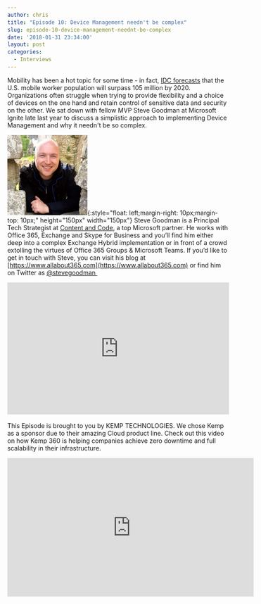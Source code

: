 ```yaml
---
author: chris
title: "Episode 10: Device Management needn't be complex"
slug: episode-10-device-management-neednt-be-complex
date: '2018-01-31 23:34:00'
layout: post
categories:
  - Interviews
---
```


Mobility has been a hot topic for some time - in fact, [IDC forecasts](https://www.idc.com/research/viewtoc.jsp?containerId=US41678216) that the U.S. mobile worker population will surpass 105 million by 2020. Organizations often struggle when trying to provide flexibility and a choice of devices on the one hand and retain control of sensitive data and security on the other. We sat down with fellow MVP Steve Goodman at Microsoft Ignite late last year to discuss a simplistic approach to implementing Device Management and why it needn't be so complex.

![Steve](/images/uploads/2018/01/Steve.jpg){:style="float: left;margin-right: 10px;margin-top: 10px;" height="150px" width="150px"} Steve Goodman is a Principal Tech Strategist at [Content and Code](http://www.contentandcode.com/), a top Microsoft partner. He works with Office 365, Exchange and Skype for Business and you’ll find him either deep into a complex Exchange Hybrid implementation or in front of a crowd extolling the virtues of Office 365 Groups & Microsoft Teams. If you’d like to get in touch with Steve, you can visit his blog at [https://www.allabout365.com](https://www.allabout365.com) or find him on Twitter as [@stevegoodman ](https://twitter.com/stevegoodman)

<p><iframe width="100%" height="300" scrolling="no" frameborder="no" allow="autoplay" src="https://w.soundcloud.com/player/?url=https%3A//api.soundcloud.com/tracks/392584389&color=%23ff5500&auto_play=false&hide_related=false&show_comments=true&show_user=true&show_reposts=false&show_teaser=true&visual=true"></iframe></p>

This Episode is brought to you by KEMP TECHNOLOGIES. We chose Kemp as a sponsor due to their amazing Cloud product line. Check out this video on how Kemp 360 is helping companies achieve zero downtime and full scalability in their infrastructure.
<p><iframe width="560" height="315" src="https://www.youtube.com/embed/dVvHokor9wc" frameborder="0" allow="accelerometer; autoplay; encrypted-media; gyroscope; picture-in-picture" allowfullscreen></iframe></p>
